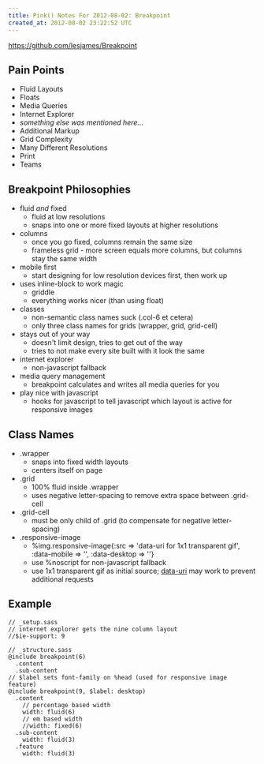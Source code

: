 ```yaml
---
title: Pink() Notes For 2012-08-02: Breakpoint
created_at: 2012-08-02 23:22:52 UTC
---
```


https://github.com/lesjames/Breakpoint

## Pain Points

* Fluid Layouts
* Floats
* Media Queries
* Internet Explorer
* _something else was mentioned here..._
* Additional Markup
* Grid Complexity
* Many Different Resolutions
* Print
* Teams

## Breakpoint Philosophies

* fluid *and* fixed
  * fluid at low resolutions
  * snaps into one or more fixed layouts at higher resolutions
* columns
  * once you go fixed, columns remain the same size
  * frameless grid - more screen equals more columns, but columns stay the same width
* mobile first
  * start designing for low resolution devices first, then work up
* uses inline-block to work magic
  * griddle
  * everything works nicer (than using float)
* classes
  * non-semantic class names suck (.col-6 et cetera)
  * only three class names for grids (wrapper, grid, grid-cell)
* stays out of your way
  * doesn't limit design, tries to get out of the way
  * tries to not make every site built with it look the same
* internet explorer
  * non-javascript fallback
* media query management
  * breakpoint calculates and writes all media queries for you
* play nice with javascript
  * hooks for javascript to tell javascript which layout is active for responsive images

## Class Names

* .wrapper
  * snaps into fixed width layouts
  * centers itself on page
* .grid
  * 100% fluid inside .wrapper
  * uses negative letter-spacing to remove extra space between .grid-cell
* .grid-cell
  * must be only child of .grid (to compensate for negative letter-spacing)
* .responsive-image
  * %img.responsive-image{:src => 'data-uri for 1x1 transparent gif', :data-mobile => '', :data-desktop => ''}
  * use %noscript for non-javascript fallback
  * use 1x1 transparent gif as initial source; [data-uri](http://en.wikipedia.org/wiki/Data_URI_scheme) may work to prevent additional requests

## Example

    // _setup.sass
    // internet explorer gets the nine column layout
    //$ie-support: 9

    // _structure.sass
    @include breakpoint(6)
      .content
      .sub-content
    // $label sets font-family on %head (used for responsive image feature)
    @include breakpoint(9, $label: desktop)
      .content
        // percentage based width
        width: fluid(6)
        // em based width
        //width: fixed(6)
      .sub-content
        width: fluid(3)
      .feature
        width: fluid(3)
